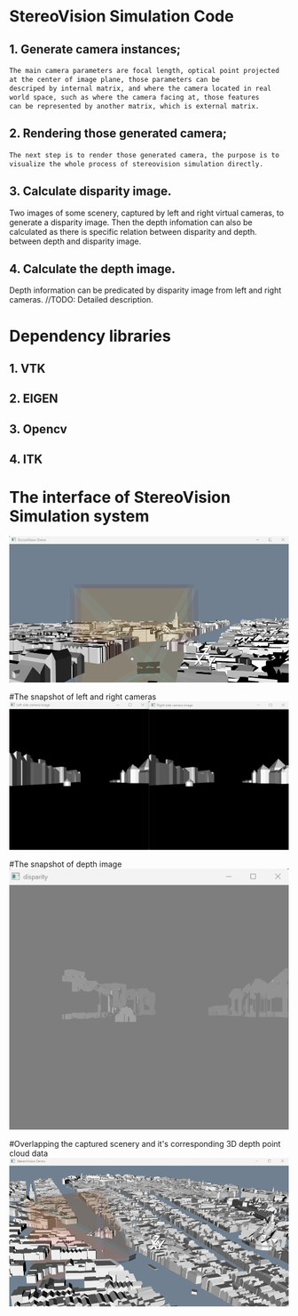 # StereoVision Simulation Code

## 1. Generate camera instances;
    The main camera parameters are focal length, optical point projected at the center of image plane, those parameters can be
	descriped by internal matrix, and where the camera located in real world space, such as where the camera facing at, those features
	can be represented by another matrix, which is external matrix.
## 2. Rendering those generated camera;
    The next step is to render those generated camera, the purpose is to visualize the whole process of stereovision simulation directly.
## 3. Calculate disparity image.
   Two images of some scenery, captured by left and right virtual cameras, to generate a disparity image. Then the depth infomation 
   can also be calculated as there is specific relation between disparity and depth.
    between depth and disparity image.
## 4. Calculate the depth image.
   Depth information can be predicated by disparity image from left and right cameras.
   //TODO: Detailed description.
	
# Dependency libraries
## 1. VTK
## 2. EIGEN
## 3. Opencv
## 4. ITK

# The interface of StereoVision Simulation system
![Image](https://github.com/suntaonov24/StereoVisionSimulate/blob/master/Images/image1.png)

#The snapshot of left and right cameras
![Image](https://github.com/suntaonov24/StereoVisionSimulate/blob/master/Images/image2.png)

#The snapshot of depth image
![Image](https://github.com/suntaonov24/StereoVisionSimulate/blob/master/Images/image3.png)

#Overlapping the captured scenery and it's corresponding 3D depth point cloud data
![Image](https://github.com/suntaonov24/StereoVisionSimulate/blob/master/Images/image4.png)

